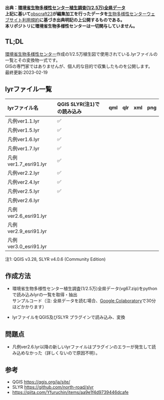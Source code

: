 **出典：[環境省生物多様性センター植生調査(1/2.5万)全県データ](http://gis.biodic.go.jp/webgis/sc-025.html?kind=vg67)** <br>
**上記に基いて**[obscraft23](https://github.com/obscraft23)**が編集加工を行ったデータを**[生物多様性センターウェブサイト利用規約](https://www.biodic.go.jp/copyright/terms_of_service.html)**に基づき出典明記の上公開するものである。** <br>
**本リポジトリに環境省生物多様性センターは一切関与していません。** <br>

## TL;DL

[環境省生物多様性センター](https://www.biodic.go.jp/)作成の1/2.5万植生図で使用されている.lyrファイルの一覧とその変換物一式です。<br>
GISの専門家ではありませんが、個人的な目的で収集したものを公開します。<br>
最終更新:2023-02-19

## lyrファイル一覧
| lyrファイル名 | QGIS SLYR(注1)での読み込み |  qml | qlr | xml | png |
|:------ |:------ |:------ |:------ |:------ |:------ |
|凡例ver1.1.lyr| :white_check_mark: | | | | |
|凡例ver1.5.lyr| :white_check_mark: | | | | |
|凡例ver1.6.lyr| :white_check_mark: | | | | |
|凡例ver1.7.lyr| :white_check_mark:| | | | |
|凡例ver1.7_esri91.lyr| :white_check_mark:| | | | |
|凡例ver2.2.lyr| :white_check_mark:| | | | |
|凡例ver2.4.lyr| :white_check_mark:| | | | |
|凡例ver2.5.lyr| :white_check_mark:| | | | |
|凡例ver2.6.lyr| | | | | |
|凡例ver2.6_esri91.lyr| | | | | |
|凡例ver2.9_esri91.lyr| | | | | |
|凡例ver3.0_esri91.lyr| | | | | |

注1: QGIS v3.28, SLYR v4.0.6 (Community Edition)

## 作成方法

+ 環境省生物多様性センター植生調査(1/2.5万)全県データ(vg67.zip)をpythonで読み込みlyrの一覧を取得・抽出<br>
サンプルコード（注: 全県データを読む場合、[Google Colaboratory](https://colab.research.google.com/?hl=ja)で30分ほどかかります）

+ lyrファイルをQGIS及びSLYR プラグインで読み込み、変換

## 問題点
+ 凡例ver2.6.lyr以降の新しいlyrファイルはプラグインのエラーが発生して読み込めなかった（詳しくないので原因不明）。

## 参考
+ QGIS https://qgis.org/ja/site/
+ SLYR https://github.com/north-road/slyr
+ https://qiita.com/Yfuruchin/items/aa9e1f4d9739446dcafe
